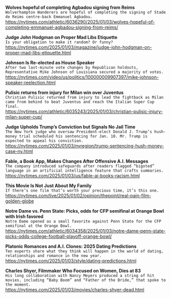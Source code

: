 **Wolves hopeful of completing Agbadou signing from Reims**\
`Wolverhampton Wanderers are hopeful of completing the signing of Stade de Reims centre-back Emmanuel Agbadou.`\
https://nytimes.com/athletic/6036290/2025/01/03/wolves-hopeful-of-completing-emmanuel-agbadou-signing-from-reims/

**Judge John Hodgman on Proper Mad Libs Etiquette**\
`Is your obligation to make it random? Or funny?`\
https://nytimes.com/2025/01/03/magazine/judge-john-hodgman-on-proper-mad-libs-etiquette.html

**Johnson Is Re-elected as House Speaker**\
`After two last-minute vote changes by Republican holdouts, Representative Mike Johnson of Louisiana secured a majority of votes.`\
https://nytimes.com/video/us/politics/100000009907397/mike-johnson-speaker-reelection.html

**Pulisic returns from injury for Milan win over Juventus**\
`Christian Pulisic returned from injury to lead the fightback as Milan came from behind to beat Juventus and reach the Italian Super Cup final.`\
https://nytimes.com/athletic/6035243/2025/01/03/christian-pulisic-injury-milan-super-cup/

**Judge Upholds Trump’s Conviction but Signals No Jail Time**\
`The New York judge who oversaw President-elect Donald J. Trump’s hush-money trial scheduled his sentencing for Jan. 10. Mr. Trump is expected to appeal his conviction.`\
https://nytimes.com/2025/01/03/nyregion/trump-sentencing-hush-money-case-ny.html

**Fable, a Book App, Makes Changes After Offensive A.I. Messages**\
`The company introduced safeguards after readers flagged “bigoted” language in an artificial intelligence feature that crafts summaries.`\
https://nytimes.com/2025/01/03/us/fable-ai-books-racism.html

**This Movie Is Not Just About My Family**\
`If there’s one film that’s worth your precious time, it’s this one.`\
https://nytimes.com/live/2025/01/02/opinion/thepoint/real-pain-film-golden-globe

**Notre Dame vs. Penn State: Picks, odds for CFP semifinal at Orange Bowl with Irish favored**\
`Notre Dame opened as a small favorite against Penn State for the CFP semifinal at the Orange Bowl.`\
https://nytimes.com/athletic/6034358/2025/01/03/notre-dame-penn-state-picks-odds-college-football-playoff-orange-bowl/

**Platonic Romances and A.I. Clones: 2025 Dating Predictions**\
`Ten experts share what they think will happen in the world of dating, relationships and romance in the new year.`\
https://nytimes.com/2025/01/03/style/dating-predictions.html

**Charles Shyer, Filmmaker Who Focused on Women, Dies at 83**\
`His long collaboration with Nancy Meyers produced a string of hit movies, including “Baby Boom” and “Father of the Bride,” that spoke to the moment.`\
https://nytimes.com/2025/01/03/movies/charles-shyer-dead.html

